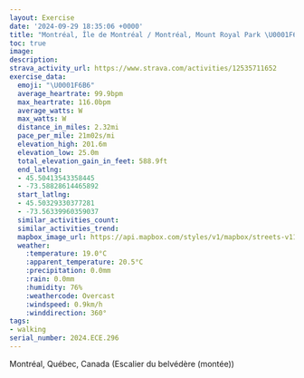 ```yaml
---
layout: Exercise
date: '2024-09-29 18:35:06 +0000'
title: "Montréal, Île de Montréal / Montréal, Mount Royal Park \U0001F6B6"
toc: true
image:
description:
strava_activity_url: https://www.strava.com/activities/12535711652
exercise_data:
  emoji: "\U0001F6B6"
  average_heartrate: 99.9bpm
  max_heartrate: 116.0bpm
  average_watts: W
  max_watts: W
  distance_in_miles: 2.32mi
  pace_per_mile: 21m02s/mi
  elevation_high: 201.6m
  elevation_low: 25.0m
  total_elevation_gain_in_feet: 588.9ft
  end_latlng:
  - 45.50413543358445
  - -73.58828614465892
  start_latlng:
  - 45.50329330377281
  - -73.56339960359037
  similar_activities_count:
  similar_activities_trend:
  mapbox_image_url: https://api.mapbox.com/styles/v1/mapbox/streets-v11/static/path-5+787af2-1.0(qkvtGdf_%60MCp%40BTr%40zAJ%5E%40ZG%5CaBfEg%40bAg%40tAmAvBiAnCs%40pB%5BxAm%40pAQz%40a%40lAc%40bA%5DpASX%5DXOVk%40%60BkAlCeBtE%7BCtHo%40lB%5BdBW%7C%40eAvCo%40zACd%40JTNJ%7CAp%40%60%40TLJFPBN%3FREPoAdDa%40tAoAvCQR_Al%40WJoA%60%40YPAPL%5CJx%40JJ%5CLGHOHm%40Li%40PINSfADPTVJPHXThEAl%40KdB%3FPBFLEXWxAuBdCyCz%40w%40b%40WZK~AWtAc%40j%40KZA%5C%3F%7CBPlD%5CfBZR%3Ft%40E%60%40x%40%3FJIb%40NVBx%40),pin-s-s+e5b22e(-73.56531,45.50345),pin-s-f+89ae00(-73.58576000000002,45.50461000000001)/auto/800x800?access_token=pk.eyJ1Ijoiam9zaGJlY2ttYW4iLCJhIjoiY205eWR2aDd1MWZ6djJrbXc4a3M0bWZleiJ9.XiG9OWkNcZk2QzjJbxLB4A
  weather:
    :temperature: 19.0°C
    :apparent_temperature: 20.5°C
    :precipitation: 0.0mm
    :rain: 0.0mm
    :humidity: 76%
    :weathercode: Overcast
    :windspeed: 0.9km/h
    :winddirection: 360°
tags:
- walking
serial_number: 2024.ECE.296
---
```

Montréal, Québec, Canada (Escalier du belvédère (montée))
